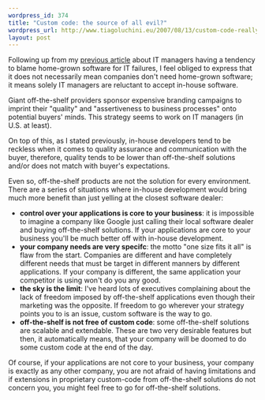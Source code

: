 ```yaml
--- 
wordpress_id: 374
title: "Custom code: the source of all evil?"
wordpress_url: http://www.tiagoluchini.eu/2007/08/13/custom-code-really-the-source-of-all-evil/
layout: post
---
```

Following up from my <a href="http://www.tiagoluchini.eu/2007/08/11/whose-side-are-it-managers/">previous article</a> about IT managers having a tendency to blame home-grown software for IT failures, I feel obliged to express that it does not necessarily mean companies don't need home-grown software; it means solely IT managers are reluctant to accept in-house software.

Giant off-the-shelf providers sponsor expensive branding campaigns to imprint their "quality" and "assertiveness to business processes" onto potential buyers' minds. This strategy seems to work on IT managers (in U.S. at least).

On top of this, as I stated previously, in-house developers tend to be reckless when it comes to quality assurance and communication with the buyer, therefore, quality tends to be lower than off-the-shelf solutions and/or does not match with buyer's expectations.

Even so, off-the-shelf products are not the solution for every environment. There are a series of situations where in-house development would bring much more benefit than just yelling at the closest software dealer:
<ul>
	<li><strong>control over your applications is core to your business</strong>: it is impossible to imagine a company like Google just calling their local software dealer and buying off-the-shelf solutions. If your applications are core to your business you'll be much better off with in-house development.</li>
	<li><strong>your company needs are very specifc</strong>: the motto "one size fits it all" is flaw from the start. Companies are different and have completely different needs that must be target in different manners by different applications. If your company is different, the same application your competitor is using won't do you any good.</li>
	<li><strong>the sky is the limit</strong>: I've heard lots of executives complaining about the lack of freedom imposed by off-the-shelf applications even though their marketing was the opposite. If freedom to go wherever your strategy points you to is an issue, custom software is the way to go.</li>
	<li><strong>off-the-shelf is not free of custom code</strong>: some off-the-shelf solutions are scalable and extendable. These are two very desirable features but then, it automatically means, that your company will be doomed to do some custom code at the end of the day.</li>
</ul>
Of course, if your applications are not core to your business, your company is exactly as any other company, you are not afraid of having limitations and if extensions in proprietary custom-code from off-the-shelf solutions do not concern you, you might feel free to go for off-the-shelf solutions.
